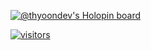 <!-- ### Hi there👋
I'm a web developer from the Republic of Korea, who loves open source.   
I love sharing my knowledge with others, and I do that through content creation on [my Blog](https://velog.io/@thyoondev) and Study Group. -->

<!-- <a href="https://github.com/anuraghazra/github-readme-stats">
    <img align="center" src = "https://github-readme-stats.vercel.app/api?username=thyoondev&count_private=true&show_icons=true&include_all_commits=true&hide_border=true&hide_title=true">
</a> -->

<!-- #### 📚 Latest Blog Posts  -->

<!-- BLOG-POST-LIST:START1 -->

<!-- BLOG-POST-LIST:END1 -->

<!-- #### 🛸 Solved Algorithm Problems -->
<!-- - [WIP] [Programmers Solutions](https://github.com/guui-programmers/Programmers-Algorithm/tree/main/thyoondev)
- [WIP] [LeetCode Solutions](https://github.com/Google-wait/codingtest-study/tree/main/thyoondev) -->


<!-- #### 👨‍💻 About Me
```js
export const aboutMe = [
    information: {
        name : 'Taehee Yoon',
        pronouns : 'he/him',
        discord : 'NEO#0101',
        email : 'th.yoon.dev@gmail.com',
        language : ['ko_KR', 'ja_JP', 'en_US']
    },
    skills: {
        frontend : [
            'HTML',
            'CSS',
            'JavaScript',
            'TypeScript',
            'React',
            'NextJs'
        ],
        backend : [
            'NodeJs',
            'Java',
            'Solidity'
        ],
        design : [
            'Adobe Photoshop',
            'Adobe Illustrator',
            'Figma'
        ]
    }
]

```
 -->
[![@thyoondev's Holopin board](https://holopin.me/thyoondev)](https://holopin.io/@thyoondev)

[![visitors](https://hits.seeyoufarm.com/api/count/incr/badge.svg?url=https%3A%2F%2Fgithub.com%2Fthyoondev%2Fthyoondev&count_bg=%230A54A2&title_bg=%23555555&icon=&icon_color=%23E7E7E7&title=hits&title=visitors&edge_flat=false)](https://hits.seeyoufarm.com)
